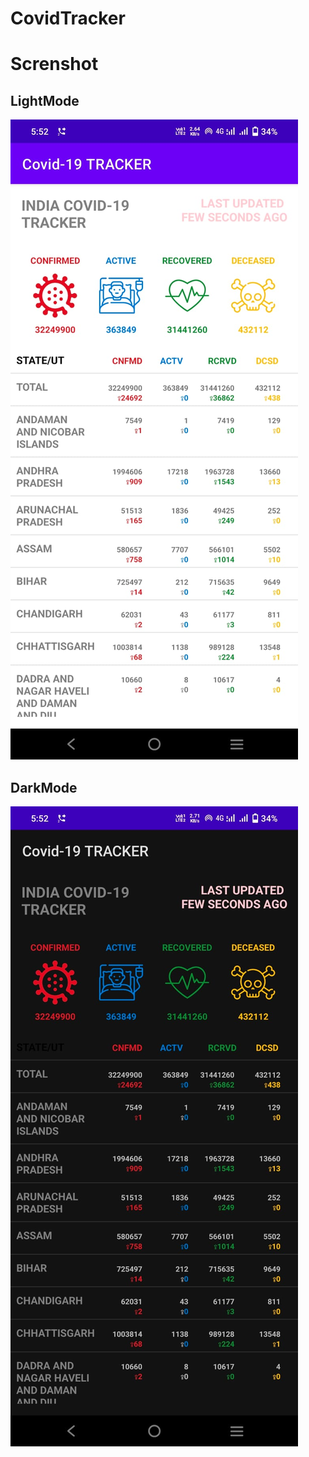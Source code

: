 # CovidTracker
# Screnshot
## LightMode
![](Screenshot/Light_mode.jpeg)
## DarkMode
![](Screenshot/dark_mode.jpeg)
